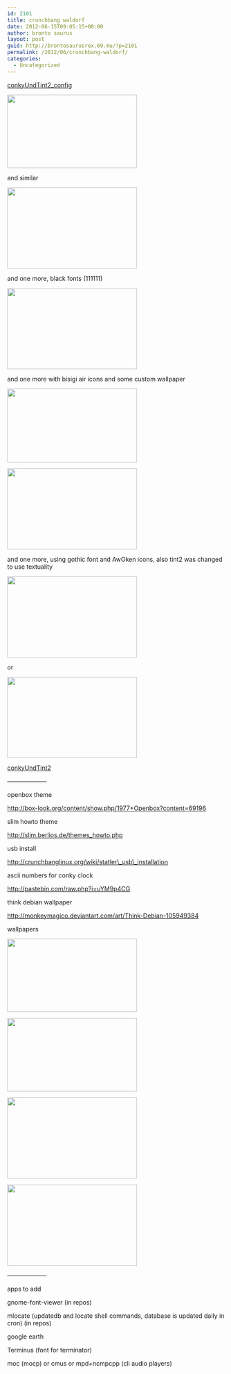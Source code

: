 ```yaml
---
id: 2101
title: crunchbang waldorf
date: 2012-06-15T09:05:15+00:00
author: bronto saurus
layout: post
guid: http://brontosaurusrex.69.mu/?p=2101
permalink: /2012/06/crunchbang-waldorf/
categories:
  - Uncategorized
---
```

[conkyUndTint2_config](http://brontosaurusrex.69.mu/wp-content/uploads/2012/06/conkyUndTint2_config.zip)

[<img src="http://brontosaurusrex.69.mu/wp-content/uploads/2012/06/2012-06-15-1339754575_1584x893_scrot-300x169.png" alt="" title="2012-06-15--1339754575_1584x893_scrot" width="300" height="169" class="aligncenter size-medium wp-image-2107" />](http://brontosaurusrex.69.mu/wp-content/uploads/2012/06/2012-06-15-1339754575_1584x893_scrot.png)

and similar
  
[<img src="http://brontosaurusrex.69.mu/wp-content/uploads/2012/06/2012-06-15-1339755580_1920x1200_scrot1-300x187.png" alt="" title="2012-06-15--1339755580_1920x1200_scrot" width="300" height="187" class="aligncenter size-medium wp-image-2110" />](http://brontosaurusrex.69.mu/wp-content/uploads/2012/06/2012-06-15-1339755580_1920x1200_scrot1.png)

and one more, black fonts (111111)
  
[<img src="http://brontosaurusrex.69.mu/wp-content/uploads/2012/06/2012-06-15-1339772120_1920x1200_scrot-300x187.png" alt="" title="2012-06-15--1339772120_1920x1200_scrot" width="300" height="187" class="aligncenter size-medium wp-image-2112" />](http://brontosaurusrex.69.mu/wp-content/uploads/2012/06/2012-06-15-1339772120_1920x1200_scrot.png)

and one more with bisigi air icons and some custom wallpaper
  
[<img src="http://brontosaurusrex.69.mu/wp-content/uploads/2012/06/2012-06-19-1340110798_1666x945_scrot-300x170.png" alt="" title="2012-06-19--1340110798_1666x945_scrot" width="300" height="170" class="aligncenter size-medium wp-image-2121" />](http://brontosaurusrex.69.mu/wp-content/uploads/2012/06/2012-06-19-1340110798_1666x945_scrot.png)
  
[<img src="http://brontosaurusrex.69.mu/wp-content/uploads/2012/06/2012-06-19-1340111490_1920x1200_scrot-300x187.png" alt="" title="2012-06-19--1340111490_1920x1200_scrot" width="300" height="187" class="aligncenter size-medium wp-image-2124" />](http://brontosaurusrex.69.mu/wp-content/uploads/2012/06/2012-06-19-1340111490_1920x1200_scrot.png)

and one more, using gothic font and AwOken icons, also tint2 was changed to use textuality
  
[<img src="http://brontosaurusrex.69.mu/wp-content/uploads/2012/06/2012-06-25-1340657176_1920x1200_scrot-300x187.png" alt="" title="2012-06-25--1340657176_1920x1200_scrot" width="300" height="187" class="aligncenter size-medium wp-image-2142" />](http://brontosaurusrex.69.mu/wp-content/uploads/2012/06/2012-06-25-1340657176_1920x1200_scrot.png)
  
or
  
[<img src="http://brontosaurusrex.69.mu/wp-content/uploads/2012/06/2012-06-26-1340666320_1920x1200_scrot-300x187.png" alt="" title="2012-06-26--1340666320_1920x1200_scrot" width="300" height="187" class="aligncenter size-medium wp-image-2149" />](http://brontosaurusrex.69.mu/wp-content/uploads/2012/06/2012-06-26-1340666320_1920x1200_scrot.png)

[conkyUndTint2](http://brontosaurusrex.69.mu/wp-content/uploads/2012/06/conkyUndTint2.zip)

&#8212;&#8212;&#8212;&#8212;&#8212;&#8212;&#8211;
  
openbox theme
  
http://box-look.org/content/show.php/1977+Openbox?content=69196

slim howto theme
  
http://slim.berlios.de/themes_howto.php

usb install
  
http://crunchbanglinux.org/wiki/statler\_usb\_installation

ascii numbers for conky clock
  
http://pastebin.com/raw.php?i=uYM9p4CG

think debian wallpaper
  
http://monkeymagico.deviantart.com/art/Think-Debian-105949384

wallpapers
  
[<img src="http://brontosaurusrex.69.mu/wp-content/uploads/2012/06/crunch3-300x169.png" alt="" title="crunch3" width="300" height="169" class="aligncenter size-medium wp-image-2118" />](http://brontosaurusrex.69.mu/wp-content/uploads/2012/06/crunch3.png)
  
[<img src="http://brontosaurusrex.69.mu/wp-content/uploads/2012/06/crunch4-300x169.png" alt="" title="crunch4" width="300" height="169" class="aligncenter size-medium wp-image-2119" />](http://brontosaurusrex.69.mu/wp-content/uploads/2012/06/crunch4.png)
  
[<img src="http://brontosaurusrex.69.mu/wp-content/uploads/2012/06/crunch5-300x187.png" alt="" title="crunch5" width="300" height="187" class="aligncenter size-medium wp-image-2126" />](http://brontosaurusrex.69.mu/wp-content/uploads/2012/06/crunch5.png)
  
[<img src="http://brontosaurusrex.69.mu/wp-content/uploads/2012/06/crunch5sky-300x187.png" alt="" title="crunch5sky" width="300" height="187" class="aligncenter size-medium wp-image-2128" />](http://brontosaurusrex.69.mu/wp-content/uploads/2012/06/crunch5sky.png)

&#8212;&#8212;&#8212;&#8212;&#8212;&#8212;&#8211;

apps to add

gnome-font-viewer (in repos)
  
mlocate (updatedb and locate shell commands, database is updated daily in cron) (in repos)
  
google earth
  
Terminus (font for terminator)
  
moc (mocp) or cmus or mpd+ncmpcpp (cli audio players)